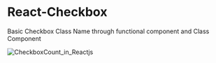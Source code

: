 # React-Checkbox
Basic Checkbox Class Name through functional component and Class Component 


![CheckboxCount_in_Reactjs](https://user-images.githubusercontent.com/29349148/123612131-e6a39c80-d81f-11eb-92e7-b4ceaef1deb4.gif)
